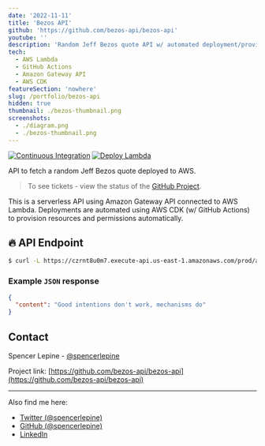 ```yaml
---
date: '2022-11-11'
title: 'Bezos API'
github: 'https://github.com/bezos-api/bezos-api'
youtube: ''
description: 'Random Jeff Bezos quote API w/ automated deployment/provisioning with GitHub Actions to AWS CDK (serverless).'
tech:
  - AWS Lambda
  - GitHub Actions
  - Amazon Gateway API
  - AWS CDK
featureSection: 'nowhere'
slug: /portfolio/bezos-api
hidden: true
thumbnail: ./bezos-thumbnail.png
screenshots:
  - ./diagram.png
  - ./bezos-thumbnail.png
---
```

[![Continuous Integration](https://github.com/bezos-api/bezos-api/actions/workflows/ci.yml/badge.svg?branch=main)](https://github.com/bezos-api/bezos-api/actions/workflows/ci.yml) [![Deploy Lambda](https://github.com/bezos-api/bezos-api/actions/workflows/deploy-lambda.yml/badge.svg?branch=main)](https://github.com/bezos-api/bezos-api/actions/workflows/deploy-lambda.yml)

API to fetch a random Jeff Bezos quote deployed to AWS.

> To see tickets - view the status of the [GitHub Project](https://github.com/orgs/bezos-api/projects/1).

This is a serverless API using Amazon Gateway API connected to AWS Lambda. Deployments are automated using AWS CDK (w/ GitHub Actions) to provision resources and permissions automatically.


## 🔥 API Endpoint

```sh
$ curl -L https://czrnt8u0m7.execute-api.us-east-1.amazonaws.com/prod/api/random
```

### Example `JSON` response

```json
{
  "content": "Good intentions don't work, mechanisms do"
}
```

## Contact

Spencer Lepine - [@spencerlepine](https://twitter.com/spencerlepine)

Project link: [https://github.com/bezos-api/bezos-api](https://github.com/bezos-api/bezos-api)

---

Also find me here:
* [Twitter (@spencerlepine)](https://twitter.com/SpencerLepine)
* [GitHub (@spencerlepine)](https://github.com/spencerlepine)
* [LinkedIn](https://www.linkedin.com/in/spencer-lepine/)
